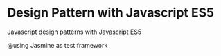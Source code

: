 # Design Pattern with Javascript ES5

Javascript design patterns with Javascript ES5

@using Jasmine as test framework
